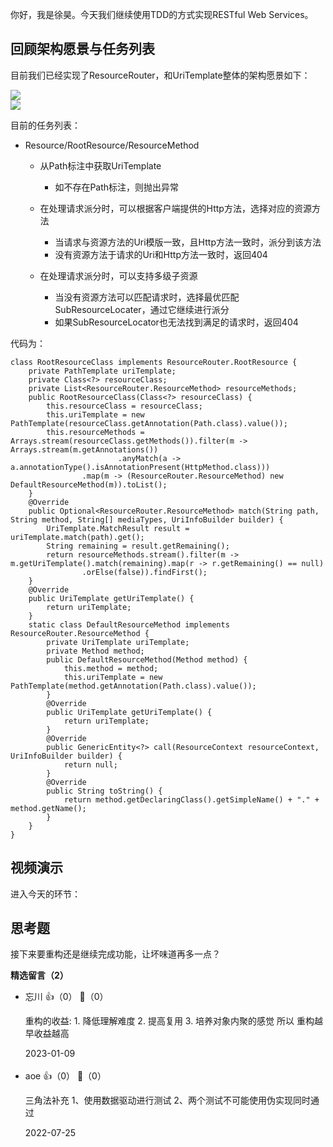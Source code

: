 你好，我是徐昊。今天我们继续使用TDD的方式实现RESTful Web Services。

## 回顾架构愿景与任务列表

目前我们已经实现了ResourceRouter，和UriTemplate整体的架构愿景如下：

![](https://static001.geekbang.org/resource/image/59/24/59ee2d534a4ae87623a736157e848924.jpg?wh=2284x1285)  
![](https://static001.geekbang.org/resource/image/2e/a4/2ef7e84ba450b36d1df67cfce9e61da4.jpg?wh=2284x1285)

目前的任务列表：

- Resource/RootResource/ResourceMethod
  
  - 从Path标注中获取UriTemplate
    
    - 如不存在Path标注，则抛出异常
  - 在处理请求派分时，可以根据客户端提供的Http方法，选择对应的资源方法
    
    - 当请求与资源方法的Uri模版一致，且Http方法一致时，派分到该方法
    - 没有资源方法于请求的Uri和Http方法一致时，返回404
  - 在处理请求派分时，可以支持多级子资源
    
    - 当没有资源方法可以匹配请求时，选择最优匹配SubResourceLocater，通过它继续进行派分
    - 如果SubResourceLocator也无法找到满足的请求时，返回404

代码为：

```
class RootResourceClass implements ResourceRouter.RootResource {
    private PathTemplate uriTemplate;
    private Class<?> resourceClass;
    private List<ResourceRouter.ResourceMethod> resourceMethods;
    public RootResourceClass(Class<?> resourceClass) {
        this.resourceClass = resourceClass;
        this.uriTemplate = new PathTemplate(resourceClass.getAnnotation(Path.class).value());
        this.resourceMethods = Arrays.stream(resourceClass.getMethods()).filter(m -> Arrays.stream(m.getAnnotations())
                        .anyMatch(a -> a.annotationType().isAnnotationPresent(HttpMethod.class)))
                .map(m -> (ResourceRouter.ResourceMethod) new DefaultResourceMethod(m)).toList();
    }
    @Override
    public Optional<ResourceRouter.ResourceMethod> match(String path, String method, String[] mediaTypes, UriInfoBuilder builder) {
        UriTemplate.MatchResult result = uriTemplate.match(path).get();
        String remaining = result.getRemaining();
        return resourceMethods.stream().filter(m -> m.getUriTemplate().match(remaining).map(r -> r.getRemaining() == null)
                .orElse(false)).findFirst();
    }
    @Override
    public UriTemplate getUriTemplate() {
        return uriTemplate;
    }
    static class DefaultResourceMethod implements ResourceRouter.ResourceMethod {
        private UriTemplate uriTemplate;
        private Method method;
        public DefaultResourceMethod(Method method) {
            this.method = method;
            this.uriTemplate = new PathTemplate(method.getAnnotation(Path.class).value());
        }
        @Override
        public UriTemplate getUriTemplate() {
            return uriTemplate;
        }
        @Override
        public GenericEntity<?> call(ResourceContext resourceContext, UriInfoBuilder builder) {
            return null;
        }
        @Override
        public String toString() {
            return method.getDeclaringClass().getSimpleName() + "." + method.getName();
        }
    }
}
```

## 视频演示

进入今天的环节：

## 思考题

接下来要重构还是继续完成功能，让坏味道再多一点？
<div><strong>精选留言（2）</strong></div><ul>
<li><span>忘川</span> 👍（0） 💬（0）<p>重构的收益:
    1. 降低理解难度
    2. 提高复用
    3. 培养对象内聚的感觉 
所以 重构越早收益越高</p>2023-01-09</li><br/><li><span>aoe</span> 👍（0） 💬（0）<p>三角法补充
1、使用数据驱动进行测试
2、两个测试不可能使用伪实现同时通过</p>2022-07-25</li><br/>
</ul>